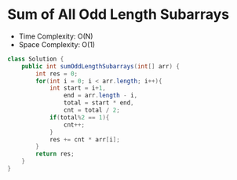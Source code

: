 # Sum of All Odd Length Subarrays

- Time Complexity: O(N)
- Space Complexity: O(1)

```java
class Solution {
    public int sumOddLengthSubarrays(int[] arr) {
        int res = 0;
        for(int i = 0; i < arr.length; i++){
            int start = i+1,
                end = arr.length - i,
                total = start * end,
                cnt = total / 2;
            if(total%2 == 1){
                cnt++;
            }
            res += cnt * arr[i];
        }
        return res;
    }
}
```
